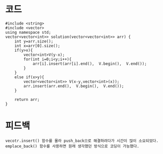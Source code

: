 # 코드

    #include <string>
    #include <vector>
    using namespace std;
    vector<vector<int>> solution(vector<vector<int>> arr) {    
        int y=arr.size();
        int x=arr[0].size();
        if(y>x){
            vector<int>V(y-x);
            for(int i=0;i<y;i++){
                arr[i].insert(arr[i].end(),  V.begin(),  V.end());
            }        
        }
        else if(x>y){
            vector<vector<int>> V(x-y,vector<int>(x));
            arr.insert(arr.end(),  V.begin(),  V.end());
        }
        
        return arr;
    }

# 피드백

    vecotr.insert() 함수를 몰라 push_back으로 해결하려다가 시간이 많이 소요되었다.
    emplace_back() 함수를 사용하면 원래 생각했던 방식으로 코딩이 가능했다.

